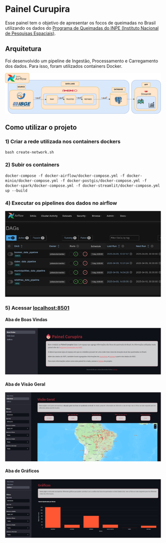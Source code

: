 # Painel Curupira

Esse painel tem o objetivo de apresentar os focos de queimadas no Brasil utilizando os dados do [Programa de Queimadas do INPE (Instituto Nacional de Pesquisas Espaciais)](https://terrabrasilis.dpi.inpe.br/queimadas/portal/dados-abertos/).

## Arquitetura

Foi desenvolvido um pipeline de Ingestão, Processamento e Carregamento dos dados. Para isso, foram utilizados containers Docker.

![Arquitetura](https://github.com/julianabfreitas/brazil-wildfires/blob/main/images/arquitetura.png)

## Como utilizar o projeto

### 1) Criar a rede utilizada nos containers dockers

```
bash create-network.sh
```

### 2) Subir os containers

```
docker-compose -f docker-airflow/docker-compose.yml -f docker-minio/docker-compose.yml -f docker-postgis/docker-compose.yml -f docker-spark/docker-compose.yml -f docker-streamlit/docker-compose.yml up --build
```

### 4) Executar os pipelines dos dados no airflow
![Airflow](https://github.com/julianabfreitas/brazil-wildfires/blob/main/images/airflow-print.jpg)

### 5) Acessar [localhost:8501](http://localhost:8501/)

#### Aba de Boas Vindas
![Boas Vindas](https://github.com/julianabfreitas/brazil-wildfires/blob/main/images/boas-vindas.jpg)

#### Aba de Visão Geral
![Visão Geral](https://github.com/julianabfreitas/brazil-wildfires/blob/main/images/visao-geral.jpg)

#### Aba de Gráficos
![Visão Geral](https://github.com/julianabfreitas/brazil-wildfires/blob/main/images/graficos.jpg)


